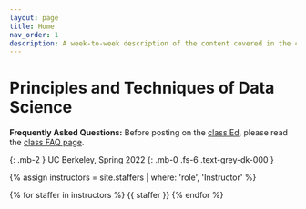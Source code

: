```yaml
---
layout: page
title: Home
nav_order: 1
description: A week-to-week description of the content covered in the course.
---
```


# Principles and Techniques of Data Science

<!-- ## Note: This page is under construction. Everything on this website is subject to change. -->

**Frequently Asked Questions:** Before posting on the [class Ed](https://edstem.org/us/courses/15436/), please read the [class FAQ page](https://ds100.org/sp22faq).

{: .mb-2 }
UC Berkeley, Spring 2022
{: .mb-0 .fs-6 .text-grey-dk-000 }

<div>

{% assign instructors = site.staffers | where: 'role', 'Instructor' %}
<div class="role">
  {% for staffer in instructors %}
  {{ staffer }}
  {% endfor %}

</div>

<ul>
<!-- <li><b>THIS PAGE IS UNDER CONSTRUCTION. Please don’t interpret anything on this website as truth until this warning is removed. </b></li>
<li>Please read our <a href="http://www.ds100.org/su21faq">course FAQ</a> before contacting staff with questions that might be answered there.</li>
<li>The <a href="{{ site.baseurl }}/syllabus">Syllabus</a> contains a detailed explanation of how each course component will work this summer, given that the course is being taught entirely online.</li>
<li>The scheduling of all weekly events is in the <a href="{{ site.baseurl }}/calendar">Calendar</a>.</li>
<li>The Zoom links for all live events are in <a href="https://piazza.com/class/kpcl6edmxuk3fg?cid=6">@6 on Piazza</a>.</li>
<li><strong>Note:</strong>The schedule of lectures and assignments is subject to change.</li>
</ul> -->

<br><br>

<!-- {% for module in site.modules %}
{{ module }}
{% endfor %} -->
